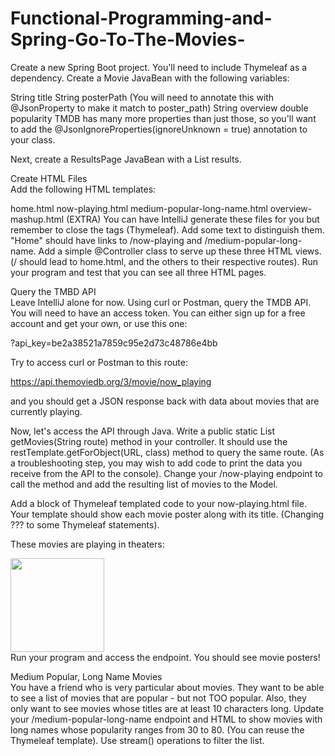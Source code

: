 # Functional-Programming-and-Spring-Go-To-The-Movies-
Create a new Spring Boot project. You'll need to include Thymeleaf as a dependency. Create a Movie JavaBean with the following variables:

String title
String posterPath (You will need to annotate this with @JsonProperty to make it match to poster_path)
String overview
double popularity
TMDB has many more properties than just those, so you'll want to add the @JsonIgnoreProperties(ignoreUnknown = true) annotation to your class.

Next, create a ResultsPage JavaBean with a List<Movie> results.

Create HTML Files  
Add the following HTML templates:

home.html
now-playing.html
medium-popular-long-name.html
overview-mashup.html (EXTRA)
You can have IntelliJ generate these files for you but remember to close the tags (Thymeleaf). Add some text to distinguish them. "Home" should have links to /now-playing and /medium-popular-long-name. Add a simple @Controller class to serve up these three HTML views. (/ should lead to home.html, and the others to their respective routes). Run your program and test that you can see all three HTML pages.

Query the TMBD API  
Leave IntelliJ alone for now. Using curl or Postman, query the TMDB API. You will need to have an access token. You can either sign up for a free account and get your own, or use this one:

?api_key=be2a38521a7859c95e2d73c48786e4bb

Try to access curl or Postman to this route:

https://api.themoviedb.org/3/movie/now_playing

and you should get a JSON response back with data about movies that are currently playing.

Now, let's access the API through Java. Write a public static List<Movie> getMovies(String route) method in your controller. It should use the restTemplate.getForObject(URL, class) method to query the same route. (As a troubleshooting step, you may wish to add code to print the data you receive from the API to the console). Change your /now-playing endpoint to call the method and add the resulting list of movies to the Model.

Add a block of Thymeleaf templated code to your now-playing.html file. Your template should show each movie poster along with its title. (Changing ??? to some Thymeleaf statements).

These movies are playing in theaters:
<div>
    <img width="150px" src="'http://image.tmdb.org/t/p/original' + ???"/>
    <span ???></span>
</div>
Run your program and access the endpoint. You should see movie posters!

Medium Popular, Long Name Movies  
You have a friend who is very particular about movies. They want to be able to see a list of movies that are popular - but not TOO popular. Also, they only want to see movies whose titles are at least 10 characters long. Update your /medium-popular-long-name endpoint and HTML to show movies with long names whose popularity ranges from 30 to 80. (You can reuse the Thymeleaf template). Use stream() operations to filter the list.

